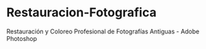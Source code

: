 # Restauracion-Fotografica
Restauración y Coloreo Profesional de Fotografías Antiguas - Adobe Photoshop
